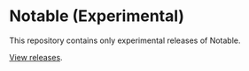 # Notable (Experimental)

This repository contains only experimental releases of Notable.

[View releases](https://github.com/notable/notable-experimental/releases).
